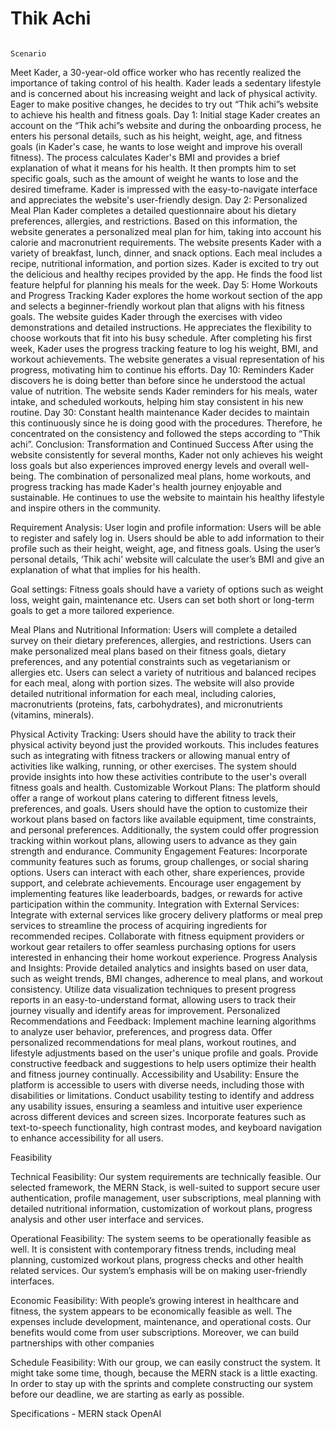 # Thik Achi
                                                                                                                                     Scenario
Meet Kader, a 30-year-old office worker who has recently realized the importance of taking control of his health. Kader leads a sedentary lifestyle and is concerned about his increasing weight and lack of physical activity. Eager to make positive changes, he decides to try out “Thik achi”s website to achieve his health and fitness goals.
Day 1: Initial stage
Kader creates an account on the “Thik achi”s website and during the onboarding process, he enters his personal details, such as his height, weight, age, and fitness goals (in Kader's case, he wants to lose weight and improve his overall fitness).
The process calculates Kader's BMI and provides a brief explanation of what it means for his health. It then prompts him to set specific goals, such as the amount of weight he wants to lose and the desired timeframe.
Kader is impressed with the easy-to-navigate interface and appreciates the website's user-friendly design.
Day 2: Personalized Meal Plan
Kader completes a detailed questionnaire about his dietary preferences, allergies, and restrictions. Based on this information, the website generates a personalized meal plan for him, taking into account his calorie and macronutrient requirements.
The website presents Kader with a variety of breakfast, lunch, dinner, and snack options. Each meal includes a recipe, nutritional information, and portion sizes.
Kader is excited to try out the delicious and healthy recipes provided by the app. He finds the food list feature helpful for planning his meals for the week.
Day 5: Home Workouts and Progress Tracking
Kader explores the home workout section of the app and selects a beginner-friendly workout plan that aligns with his fitness goals.
The website guides Kader through the exercises with video demonstrations and detailed instructions. He appreciates the flexibility to choose workouts that fit into his busy schedule.
After completing his first week, Kader uses the progress tracking feature to log his weight, BMI, and workout achievements. The website generates a visual representation of his progress, motivating him to continue his efforts.
Day 10: Reminders
Kader discovers he is doing better than before since he understood the actual value of nutrition.
The website sends Kader reminders for his meals, water intake, and scheduled workouts, helping him stay consistent in his new routine.
Day 30: Constant health maintenance
Kader decides to maintain this continuously since he is doing good with the procedures. Therefore, he concentrated on the consistency and followed the steps according to “Thik achi”.
Conclusion: Transformation and Continued Success
After using the website consistently for several months, Kader not only achieves his weight loss goals but also experiences improved energy levels and overall well-being. The combination of personalized meal plans, home workouts, and progress tracking has made Kader's health journey enjoyable and sustainable. He continues to use the website to maintain his healthy lifestyle and inspire others in the community.






Requirement Analysis: 
User login and profile information:
Users will be able to register and safely log in.
Users should be able to add information to their profile such as their height, weight, age, and fitness goals. 
Using the user’s personal details, ‘Thik achi’ website will calculate the user’s BMI and give an explanation of what that implies for his health.


Goal settings:
Fitness goals should have a variety of options such as weight loss, weight gain, maintenance etc. 
Users can set both short or long-term goals to get a more tailored experience.


Meal Plans and Nutritional Information:
Users will complete a detailed survey on their dietary preferences, allergies, and restrictions. 
Users can make personalized meal plans based on their fitness goals, dietary preferences, and any potential constraints such as vegetarianism or allergies etc. 
Users can select a variety of nutritious and balanced recipes for each meal, along with portion sizes.
The website will also provide detailed nutritional information for each meal, including calories, macronutrients (proteins, fats, carbohydrates), and micronutrients (vitamins, minerals).


Physical Activity Tracking:
Users should have the ability to track their physical activity beyond just the provided workouts.
This includes features such as integrating with fitness trackers or allowing manual entry of activities like walking, running, or other exercises.
The system should provide insights into how these activities contribute to the user's overall fitness goals and health.
Customizable Workout Plans:
The platform should offer a range of workout plans catering to different fitness levels, preferences, and goals.
Users should have the option to customize their workout plans based on factors like available equipment, time constraints, and personal preferences.
Additionally, the system could offer progression tracking within workout plans, allowing users to advance as they gain strength and endurance.
Community Engagement Features:
Incorporate community features such as forums, group challenges, or social sharing options.
Users can interact with each other, share experiences, provide support, and celebrate achievements.
Encourage user engagement by implementing features like leaderboards, badges, or rewards for active participation within the community.
Integration with External Services:
Integrate with external services like grocery delivery platforms or meal prep services to streamline the process of acquiring ingredients for recommended recipes.
Collaborate with fitness equipment providers or workout gear retailers to offer seamless purchasing options for users interested in enhancing their home workout experience.
Progress Analysis and Insights:
Provide detailed analytics and insights based on user data, such as weight trends, BMI changes, adherence to meal plans, and workout consistency.
Utilize data visualization techniques to present progress reports in an easy-to-understand format, allowing users to track their journey visually and identify areas for improvement.
Personalized Recommendations and Feedback:
Implement machine learning algorithms to analyze user behavior, preferences, and progress data.
Offer personalized recommendations for meal plans, workout routines, and lifestyle adjustments based on the user's unique profile and goals.
Provide constructive feedback and suggestions to help users optimize their health and fitness journey continually.
Accessibility and Usability:
Ensure the platform is accessible to users with diverse needs, including those with disabilities or limitations.
Conduct usability testing to identify and address any usability issues, ensuring a seamless and intuitive user experience across different devices and screen sizes.
Incorporate features such as text-to-speech functionality, high contrast modes, and keyboard navigation to enhance accessibility for all users.











Feasibility			

Technical Feasibility: Our system requirements are technically feasible. Our selected framework, the MERN Stack, is well-suited to support secure user authentication, profile management, user subscriptions, meal planning with detailed nutritional information, customization of workout plans, progress analysis and other user interface and services.


Operational Feasibility: The system seems to be operationally feasible as well. It is consistent with contemporary fitness trends, including meal planning, customized workout plans, progress checks and other health related services. Our system’s emphasis will be on making user-friendly interfaces.


Economic Feasibility: With people’s growing interest in healthcare and fitness, the system appears to be economically feasible as well. The expenses include development, maintenance, and operational costs. Our benefits would come from user subscriptions. Moreover, we can build partnerships with other companies 


Schedule Feasibility: With our group, we can easily construct the system. It might take some time, though, because the MERN stack is a little exacting. In order to stay up with the sprints and complete constructing our system before our deadline, we are starting as early as possible.

Specifications - 
MERN stack 
OpenAI










